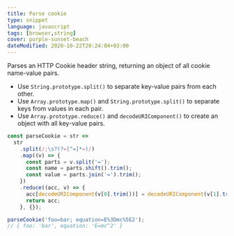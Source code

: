 ```yaml
---
title: Parse cookie
type: snippet
language: javascript
tags: [browser,string]
cover: purple-sunset-beach
dateModified: 2020-10-22T20:24:04+03:00
---
```


Parses an HTTP Cookie header string, returning an object of all cookie name-value pairs.

- Use `String.prototype.split()` to separate key-value pairs from each other.
- Use `Array.prototype.map()` and `String.prototype.split()` to separate keys from values in each pair.
- Use `Array.prototype.reduce()` and `decodeURIComponent()` to create an object with all key-value pairs.

```js
const parseCookie = str =>
  str
    .split(/;\s?(?=[^=]*=)/)
    .map((v) => {
      const parts = v.split('=');
      const name = parts.shift().trim();
      const value = parts.join('=').trim();
    })
    .reduce((acc, v) => {
      acc[decodeURIComponent(v[0].trim())] = decodeURIComponent(v[1].trim());
      return acc;
    }, {});
```

```js
parseCookie('foo=bar; equation=E%3Dmc%5E2');
// { foo: 'bar', equation: 'E=mc^2' }
```
